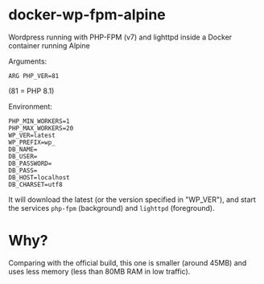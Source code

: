 # docker-wp-fpm-alpine
Wordpress running with PHP-FPM (v7) and lighttpd inside a Docker container running Alpine

Arguments:

```
ARG PHP_VER=81
```
(81 = PHP 8.1)

Environment:

```
PHP_MIN_WORKERS=1
PHP_MAX_WORKERS=20
WP_VER=latest
WP_PREFIX=wp_
DB_NAME=
DB_USER=
DB_PASSWORD=
DB_PASS=
DB_HOST=localhost
DB_CHARSET=utf8
```

It will download the latest (or the version specified in "WP_VER"), and start the services `php-fpm` (background) and `lighttpd` (foreground).


# Why?

Comparing with the official build, this one is smaller (around 45MB) and uses less memory (less than 80MB RAM in low traffic). 
